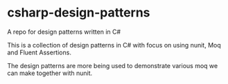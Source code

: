 # csharp-design-patterns
A repo for design patterns written in C#


This is a collection of design patterns in C# with focus on using nunit, Moq and Fluent Assertions.

The design patterns are more being used to demonstrate various moq we can make together with nunit.
